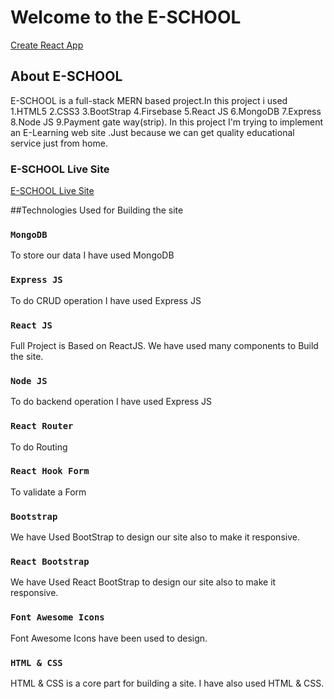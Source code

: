 # Welcome to the E-SCHOOL

[Create React App](https://github.com/facebook/create-react-app)

## About E-SCHOOL
E-SCHOOL is a full-stack MERN based project.In this project i used
1.HTML5
2.CSS3
3.BootStrap
4.Firsebase
5.React JS
6.MongoDB
7.Express
8.Node JS
9.Payment gate way(strip).
In this project I'm trying to implement an E-Learning web site .Just because we can get quality educational service just from home. 



### E-SCHOOL Live Site 


 [E-SCHOOL Live Site](https://e-school2.netlify.app) 
 
 
 ##Technologies Used for Building the site


### `MongoDB`

To store our data I have used MongoDB


### `Express JS`

To do CRUD operation I have used Express JS 

### `React JS`

Full Project is Based on ReactJS. We have used many components to Build the site.


### `Node JS`

To do backend operation I have used Express JS 


### `React Router`

To do Routing

### `React Hook Form`

To validate a Form


### `Bootstrap`

We have Used BootStrap to design our site also to make it responsive.

### `React Bootstrap`

We have Used React BootStrap to design our site also to make it responsive.

### `Font Awesome Icons`

Font Awesome Icons have been used to design.

### `HTML & CSS`

HTML & CSS is a core part for building a site. I have also used HTML & CSS.


